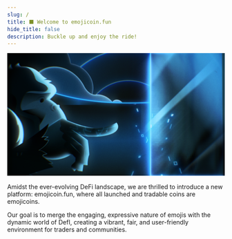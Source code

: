 ```yaml
---
slug: /
title: ⬛ Welcome to emojicoin.fun
hide_title: false
description: Buckle up and enjoy the ride!
---
```


![about](./about.png "about")

Amidst the ever-evolving DeFi landscape, we are thrilled to introduce a new
platform: emojicoin.fun, where all launched and tradable coins are emojicoins.

Our goal is to merge the engaging, expressive nature of emojis with the dynamic
world of DefI, creating a vibrant, fair, and user-friendly environment for
traders and communities.
